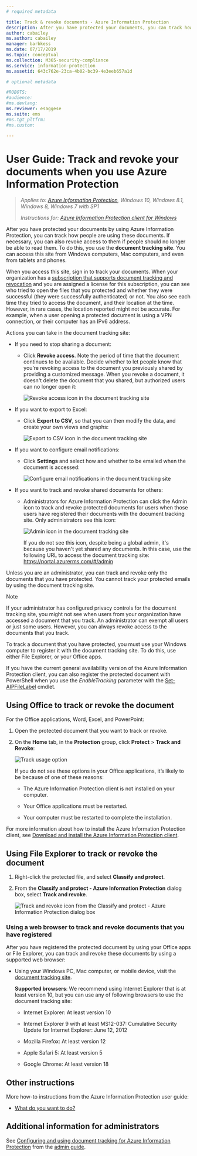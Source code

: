 ```yaml
---
# required metadata

title: Track & revoke documents - Azure Information Protection
description: After you have protected your documents, you can track how people are using them. If necessary, you can also revoke access to these documents if people should no longer be able to read them. 
author: cabailey
ms.author: cabailey
manager: barbkess
ms.date: 07/17/2019
ms.topic: conceptual
ms.collection: M365-security-compliance
ms.service: information-protection
ms.assetid: 643c762e-23ca-4b02-bc39-4e3eeb657a1d

# optional metadata

#ROBOTS:
#audience:
#ms.devlang:
ms.reviewer: esaggese
ms.suite: ems
#ms.tgt_pltfrm:
#ms.custom:

---
```


# User Guide: Track and revoke your documents when you use Azure Information Protection

>*Applies to: [Azure Information Protection](https://azure.microsoft.com/pricing/details/information-protection), Windows 10, Windows 8.1, Windows 8, Windows 7 with SP1*
>
> *Instructions for: [Azure Information Protection client for Windows](../faqs.md#whats-the-difference-between-the-azure-information-protection-client-and-the-azure-information-protection-unified-labeling-client)*

After you have protected your documents by using Azure Information Protection, you can track how people are using these documents. If necessary, you can also revoke access to them if people should no longer be able to read them. To do this, you use the **document tracking site**. You can access this site from Windows computers, Mac computers, and even from tablets and phones.

When you access this site, sign in to track your documents. When your organization has a [subscription that supports document tracking and revocation](https://www.microsoft.com/cloud-platform/azure-information-protection-features) and you are assigned a license for this subscription, you can see who tried to open the files that you protected and whether they were successful (they were successfully authenticated) or not. You also see each time they tried to access the document, and their location at the time. However, in rare cases, the location reported might not be accurate. For example, when a user opening a protected document is using a VPN connection, or their computer has an IPv6 address.

Actions you can take in the document tracking site:

- If you need to stop sharing a document: 
    
    - Click **Revoke access**. Note the period of time that the document continues to be available. Decide whether to let people know that you’re revoking access to the document you previously shared by providing a customized message. When you revoke a document, it doesn't delete the document that you shared, but authorized users can no longer open it:
        
        ![Revoke access icon in the document tracking site](../media/tracking-site-revoke-access-icon.png)
        
- If you want to export to Excel: 
    
    - Click **Export to CSV**, so that you can then modify the data, and create your own views and graphs:
         
        ![Export to CSV icon in the document tracking site](../media/tracking-site-export-icon.png)
         
- If you want to configure email notifications: 
     
    - Click **Settings** and select how and whether to be emailed when the document is accessed:
        
        ![Configure email notifications in the document tracking site](../media/tracking-site-settings-email.png)

- If you want to track and revoke shared documents for others:
    
    - Administrators for Azure Information Protection can click the Admin icon to track and revoke protected documents for users when those users have registered their documents with the document tracking site. Only administrators see this icon:
        
        ![Admin icon in the document tracking site](../media/tracking-site-admin-icon.png)
        
        If you do not see this icon, despite being a global admin, it's because you haven't yet shared any documents. In this case, use the following URL to access the document tracking site: https://portal.azurerms.com/#/admin

Unless you are an administrator, you can track and revoke only the documents that you have protected. You cannot track your protected emails by using the document tracking site.

> [!NOTE] 
> If your administrator has configured privacy controls for the document tracking site, you might not see when users from your organization have accessed a document that you track. An administrator can exempt all users or just some users. However, you can always revoke access to the documents that you track.

To track a document that you have protected, you must use your Windows computer to register it with the document tracking site. To do this, use either File Explorer, or your Office apps.

If you have the current general availability version of the Azure Information Protection client, you can also register the protected document with PowerShell when you use the *EnableTracking* parameter with the [Set-AIPFileLabel](/powershell/azureinformationprotection/vlatest/set-aipfilelabel) cmdlet.

## Using Office to track or revoke the document

For the Office applications, Word, Excel, and PowerPoint: 

1. Open the protected document that you want to track or revoke.

2. On the **Home** tab, in the **Protection** group, click **Protect** > **Track and Revoke**:

    ![Track usage option](../media/track-usage-callout.png)
    
    If you do not see these options in your Office applications, it’s likely to be because of one of these reasons:
    
    - The Azure Information Protection client is not installed on your computer.
    
    - Your Office applications must be restarted.
    
    - Your computer must be restarted to complete the installation.
    
For more information about how to install the Azure Information Protection client, see [Download and install the Azure Information Protection client](install-client-app.md).

## Using File Explorer to track or revoke the document

1. Right-click the protected file, and select **Classify and protect**.

2. From the **Classify and protect - Azure Information Protection** dialog box, select **Track and revoke**.

    ![Track and revoke icon from the Classify and protect - Azure Information Protection dialog box](../media/track-and-revoke.png)


### Using a web browser to track and revoke documents that you have registered

After you have registered the protected document by using your Office apps or File Explorer, you can track and revoke these documents by using a supported web browser:

- Using your Windows PC, Mac computer, or mobile device, visit the [document tracking site](https://go.microsoft.com/fwlink/?LinkId=529562).

    **Supported browsers**: We recommend using Internet Explorer that is at least version 10, but you can use any of following browsers to use the document tracking site:

    - Internet Explorer: At least version 10

    - Internet Explorer 9 with at least MS12-037: Cumulative Security Update for Internet Explorer: June 12, 2012

    - Mozilla Firefox: At least version 12

    - Apple Safari 5: At least version 5

    - Google Chrome: At least version 18


## Other instructions
More how-to instructions from the Azure Information Protection user guide:

- [What do you want to do?](client-user-guide.md#what-do-you-want-to-do)

## Additional information for administrators    
See [Configuring and using document tracking for Azure Information Protection](client-admin-guide-document-tracking.md) from the [admin guide](client-admin-guide.md).
